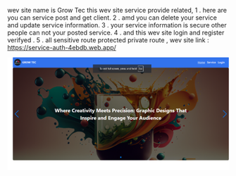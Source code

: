 
wev site name is Grow Tec this wev site service provide related,
1 . here are you can service post and get client.
2 . amd you can delete your service and update service information.
3 . your service information is secure other people  can not your posted service.
4 . and this wev site login and register verifyed .
5 . all sensitive route protected private route ,
wev site link : https://service-auth-4ebdb.web.app/


![image alt](https://github.com/ActiveShayun/service-provider-clients/blob/618728cfd238727835cbb76a33c353b05251b583/Screenshot%202025-02-05%20185350.png)
